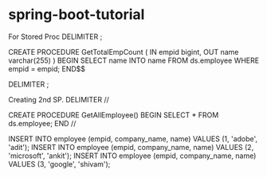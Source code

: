 # spring-boot-tutorial

For Stored Proc
DELIMITER ;


CREATE PROCEDURE GetTotalEmpCount (
    IN  empid bigint,
    OUT name varchar(255)
)
BEGIN
    SELECT name
    INTO name
    FROM ds.employee
    WHERE empid = empid;
END$$
 
DELIMITER ;

Creating 2nd SP.
DELIMITER //
 
CREATE PROCEDURE GetAllEmployee()
BEGIN
    SELECT *  FROM ds.employee;
END //


INSERT INTO employee (empid, company_name, name)
VALUES (1, 'adobe', 'adit');
INSERT INTO employee (empid, company_name, name)
VALUES (2, 'microsoft', 'ankit');
INSERT INTO employee (empid, company_name, name)
VALUES (3, 'google', 'shivam');
